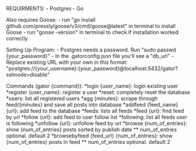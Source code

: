 REQUIRMENTS:
    - Postgres
    - Go

Also requires Goose:
    - run "go install github.com/pressly/goose/v3/cmd/goose@latest" in terminal to install Goose
    - run "goose -version" in terminal to check if installation worked correctly

Setting Up Program:
    - Postgres needs a password. Run "sudo passwd {your_password}"
    - In the .gatorconfig.json file you'll see a "db_url"
    - Replace existing URL with your own in this format:
        "postgres://{your_username}:{your_password}@localhost:5432/gator?sslmode=disable"

Commands (gator {command}):
    *login {user_name}: login existing user
	*register {user_name}: register a user
	*reset: completely reset the database
	*users: list all registered users
    *agg {minutes}: scrape through feed/{minutes} and save all posts into database 
	*addfeed {feed_name} {url}: add feed to the database
	*feeds: lists all feeds
	*feed {url}: find feed by url
	*follow {url}: add feed to user follow list
	*following: list all feeds user is following
	*unfollow {url}: unfollow feed by url
	*browse {num_of_entries}: show {num_of_entries} posts sorted by publish date
        ** num_of_entries optional. default 2
    *browsebyfeed {feed_url} {num_of_entries}: show {num_of_entries} posts in feed
        ** num_of_entries optional. default 2